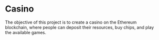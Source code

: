 # Casino

The objective of this project is to create a casino on the Ethereum blockchain, where people can deposit their resources, buy chips, and play the available games.
